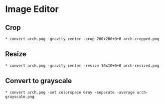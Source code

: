 # Image Editor

## Crop
    * convert arch.png -gravity center -crop 200x200+0+0 arch-cropped.png

## Resize
    * convert arch.png -gravity center -resize 10x10+0+0 arch-resized.png

## Convert to grayscale
    * convert arch.png -set colorspace Gray -separate -average arch-grayscale.png

